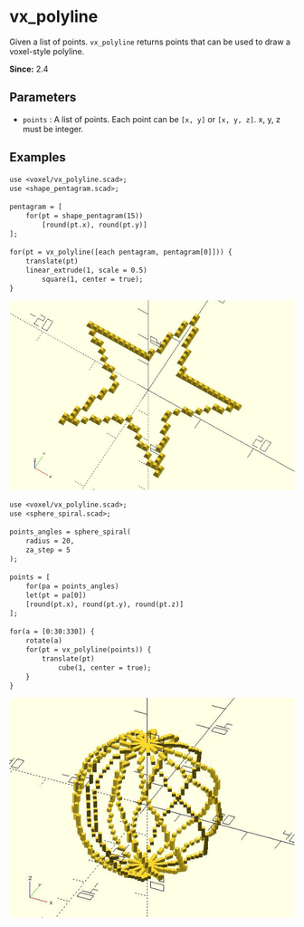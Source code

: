 # vx_polyline

Given a list of points. `vx_polyline` returns points that can be used to draw a voxel-style polyline.

**Since:** 2.4

## Parameters

- `points` : A list of points. Each point can be `[x, y]` or `[x, y, z]`. x, y, z must be integer.

## Examples

	use <voxel/vx_polyline.scad>;
	use <shape_pentagram.scad>;

	pentagram = [
		for(pt = shape_pentagram(15)) 
			[round(pt.x), round(pt.y)]
	];

	for(pt = vx_polyline([each pentagram, pentagram[0]])) {
		translate(pt) 
		linear_extrude(1, scale = 0.5) 
			square(1, center = true);
	}

![vx_polyline](images/lib3x-vx_polyline-1.JPG)

	use <voxel/vx_polyline.scad>;
	use <sphere_spiral.scad>;

	points_angles = sphere_spiral(
		radius = 20, 
		za_step = 5
	);

	points = [
		for(pa = points_angles) 
		let(pt = pa[0])
		[round(pt.x), round(pt.y), round(pt.z)]
	];

	for(a = [0:30:330]) { 
		rotate(a) 
		for(pt = vx_polyline(points)) {
			translate(pt)
				cube(1, center = true);
		}
	}
		
![vx_polyline](images/lib3x-vx_polyline-2.JPG)

